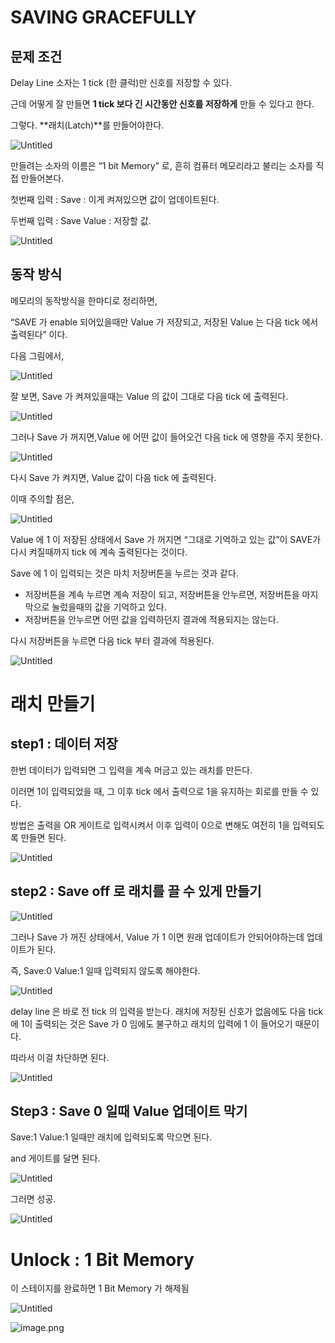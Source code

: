 # SAVING GRACEFULLY

## 문제 조건

Delay Line 소자는 1 tick (한 클럭)만 신호를 저장할 수 있다.

근데 어떻게 잘 만들면 **1 tick 보다 긴 시간동안 신호를 저장하게** 만들 수 있다고 한다.

그렇다. **래치(Latch)**를 만들어야한다.

![Untitled](/images/2_SAVING_GRACEFULLY/Untitled.png)

만들려는 소자의 이름은 “1 bit Memory” 로, 흔히 컴퓨터 메모리라고 불리는 소자를 직접 만들어본다.

첫번째 입력 : Save : 이게 켜져있으면 값이 업데이트된다.

두번째 입력 : Save Value : 저장할 값.

![Untitled](/images/2_SAVING_GRACEFULLY/Untitled_1.png)

## 동작 방식

메모리의 동작방식을 한마디로 정리하면,

“SAVE 가 enable 되어있을때만 Value 가 저장되고, 저장된 Value 는 다음 tick 에서 출력된다” 이다.

다음 그림에서,

![Untitled](/images/2_SAVING_GRACEFULLY/Untitled_2.png)

잘 보면, Save 가 켜져있을때는 Value 의 값이 그대로 다음 tick 에 출력된다.

![Untitled](/images/2_SAVING_GRACEFULLY/Untitled_3.png)

그러나 Save 가 꺼지면,Value 에 어떤 값이 들어오건 다음 tick 에 영향을 주지 못한다.

![Untitled](/images/2_SAVING_GRACEFULLY/Untitled_4.png)

다시 Save 가 켜지면, Value 값이 다음 tick 에 출력된다.

이때 주의할 점은,

![Untitled](/images/2_SAVING_GRACEFULLY/Untitled_5.png)

Value 에 1 이 저장된 상태에서 Save 가 꺼지면 “그대로 기억하고 있는 값”이 SAVE가 다시 켜질때까지 tick 에 계속 출력된다는 것이다. 

Save 에 1 이 입력되는 것은 마치 저장버튼을 누르는 것과 같다.

- 저장버튼을 계속 누르면 계속 저장이 되고, 저장버튼을 안누르면, 저장버튼을 마지막으로 눌렀을때의 값을 기억하고 있다.
- 저장버튼을 안누르면 어떤 값을 입력하던지 결과에 적용되지는 않는다.

다시 저장버튼을 누르면 다음 tick 부터 결과에 적용된다.

![Untitled](/images/2_SAVING_GRACEFULLY/Untitled_6.png)

# 래치 만들기

## step1 : 데이터 저장

한번 데이터가 입력되면 그 입력을 계속 머금고 있는 래치를 만든다.

이러면 1이 입력되었을 때, 그 이후 tick 에서 출력으로 1을 유지하는 회로를 만들 수 있다.

방법은 출력을 OR 게이트로 입력시켜서 이후 입력이 0으로 변해도 여전히 1을 입력되도록 만들면 된다.

![Untitled](/images/2_SAVING_GRACEFULLY/Untitled_7.png)

## step2 : Save off 로 래치를 끌 수 있게 만들기

![Untitled](/images/2_SAVING_GRACEFULLY/Untitled_8.png)

그러나 Save 가 꺼진 상태에서, Value 가 1 이면 원래 업데이트가 안되어야하는데 업데이트가 된다.

즉, Save:0 Value:1 일때 입력되지 않도록 해야한다.

![Untitled](/images/2_SAVING_GRACEFULLY/Untitled_9.png)

delay line 은 바로 전 tick 의 입력을 받는다. 래치에 저장된 신호가 없음에도 다음 tick 에 1이 출력되는 것은 Save 가 0 임에도 불구하고 래치의 입력에 1 이 들어오기 때문이다.

따라서 이걸 차단하면 된다.

![Untitled](/images/2_SAVING_GRACEFULLY/Untitled_10.png)

## Step3 : Save 0 일때 Value 업데이트 막기

Save:1 Value:1 일때만 래치에 입력되도록 막으면 된다.

and 게이트를 달면 된다.

![Untitled](/images/2_SAVING_GRACEFULLY/Untitled_11.png)

그러면 성공.

![Untitled](/images/2_SAVING_GRACEFULLY/Untitled_12.png)

# Unlock : 1 Bit Memory

이 스테이지를 완료하면 1 Bit Memory 가 해제됨

![Untitled](/images/2_SAVING_GRACEFULLY/Untitled_13.png)

![image.png](/images/2_SAVING_GRACEFULLY/image.png)